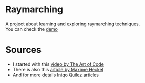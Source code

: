 # Raymarching

A project about learning and exploring raymarching techniques.  
You can check the [demo](https://raymarching-r3f.netlify.app/)

# Sources

 - I started with this [video by The Art of Code](https://www.youtube.com/watch?v=PGtv-dBi2wE&ab_channel=TheArtofCode)  
 - There is also this [article by Maxime Heckel](https://blog.maximeheckel.com/posts/painting-with-math-a-gentle-study-of-raymarching/)
 - And for more details [Iniqo Quilez articles](https://iquilezles.org/articles/)

